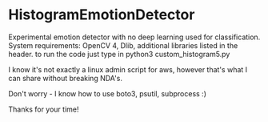 # HistogramEmotionDetector
Experimental emotion detector with no deep learning used for classification.
System requirements:
OpenCV 4, Dlib, additional libraries listed in the header.
to run the code just type in python3 custom_histogram5.py

I know it's not exactly a linux admin script for aws, however that's what I can share without breaking NDA's.

Don't worry - I know how to use boto3, psutil, subprocess :)

Thanks for your time!
